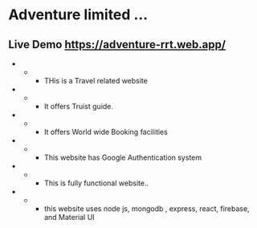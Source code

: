 # Adventure limited ...


## Live Demo https://adventure-rrt.web.app/


* * * THis is a Travel related website
* * * It offers Truist guide.
* * * It offers World wide Booking facilities
* * * This website has Google Authentication system
* * * This is fully functional website..
* * * this website uses node js, mongodb , express, react, firebase, and Material UI
